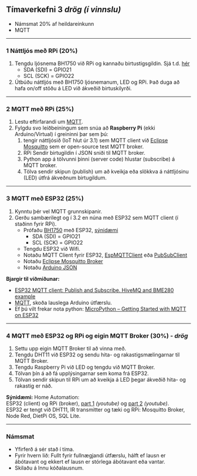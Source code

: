 ## Tímaverkefni 3 _drög (í vinnslu)_

- Námsmat 20% af heildareinkunn
- MQTT

---

### 1 Náttljós með RPi (20%)

1. Tengdu ljósnema BH1750 við RPi og kannaðu birtustigsgildin. Sjá t.d. [hér](https://www.raspberrypi-spy.co.uk/2015/03/bh1750fvi-i2c-digital-light-intensity-sensor/)
   - SDA (SDI) = GPIO21
   - SCL (SCK) = GPIO22 
1. Útbúðu náttljós með BH1750 ljósnemanum, LED og RPi. Það duga að hafa on/off stöðu á LED við ákveðið birtuskilyrði.

---

### 2 MQTT með RPi (25%)

1. Lestu eftirfarandi um [MQTT](https://github.com/microsoft/IoT-For-Beginners/blob/main/1-getting-started/lessons/4-connect-internet/README.md#introduction). 
1. Fylgdu svo leiðbeiningum sem snúa að **Raspberry Pi** (ekki Arduino/Virtual) í greininni þar sem þú:
   1.  tengir náttljósið (IoT hlut úr 3.1) sem MQTT client við [Eclipse Mosquitto](https://test.mosquitto.org/) sem er open-source test MQTT broker. 
   1.  RPi Sendir birtugildin í JSON sniði til MQTT broker.
   1.  Python app á tölvunni þinni (server code) hlustar (subscribe) á MQTT broker.
   1.  Tölva sendir skipun (publish) um að kveikja eða slökkva á náttljósinu (LED) útfrá ákveðnum birtugildum.

---

### 3 MQTT með ESP32 (25%) 

1. Kynntu þér vel MQTT grunnskipanir.
1. Gerðu sambærilegt og í 3.2 en núna með ESP32 sem MQTT client (í staðinn fyrir RPi). 
   - Prófaðu [BH1750](https://www.arduino.cc/reference/en/libraries/bh1750/) með ESP32, [sýnidæmi](https://github.com/claws/BH1750#example)
      - SDA (SDI) = GPIO21
      - SCL (SCK) = GPIO22 
   - Tengdu ESP32 við Wifi.
   - Notaðu MQTT Client fyrir ESP32, [EspMQTTClient](https://www.arduino.cc/reference/en/libraries/espmqttclient/) eða [PubSubClient](https://github.com/knolleary/pubsubclient) 
   - Notaðu [Eclipse Mosquitto Broker](https://test.mosquitto.org/)
   - Notaðu [Arduino JSON](https://arduinojson.org/)


**Bjargir til viðmiðunar:**
- [ESP32 MQTT client: Publish and Subscribe. HiveMQ and BME280 example](https://www.survivingwithandroid.com/esp32-mqtt-client-publish-and-subscribe/) 
- [MQTT](https://github.com/microsoft/IoT-For-Beginners/blob/main/1-getting-started/lessons/4-connect-internet/README.md#introduction), skoða lauslega Arduino útfærslu.
- Ef þú vilt frekar nota python: [MicroPython – Getting Started with MQTT on ESP32](https://randomnerdtutorials.com/micropython-mqtt-esp32-esp8266/)

---

### 4 MQTT með ESP32 og RPi og eigin MQTT Broker (30%) - _drög_

1. Settu upp eigin MQTT Broker til að vinna með.
1. Tengdu DHT11 við ESP32 og sendu hita- og rakastigsmælingarnar til  MQTT Broker.
1. Tengdu Raspberry Pi við LED og tengdu við MQTT Broker.
1. Tölvan þín á að fá upplýsingarnar sem koma frá ESP32.
1. Tölvan sendir skipun til RPi um að kveikja á LED þegar ákveðið hita- og rakastig er náð.

**Sýnidæmi:** Home Automation: <br>
ESP32 (client) og RPi (broker), [part 1](https://www.youtube.com/watch?v=kRvNlSJs0Hg&ab_channel=BorisDusnoki) _(youtube)_ og [part 2](https://www.youtube.com/watch?v=menuVmKz-mc&t=0s&ab_channel=BorisDusnoki) _(youtube)_. <br>
ESP32 er tengt við DHT11, IR transmitter og tæki og RPi: Mosquitto Broker, Node Red, DietPi OS, SQL Lite.

---

### Námsmat

- Yfirferð á sér stað í tíma.
- Fyrir hvern lið: Fullt fyrir fullnægjandi útfærslu, hálft ef lausn er ábótavant og ekkert ef lausn er stórlega ábótavant eða vantar.
- Skilaðu á Innu kóðalausnum.

